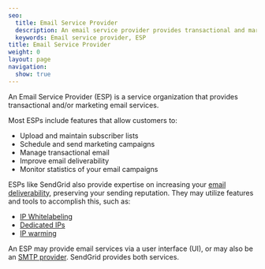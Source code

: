 ```yaml
---
seo:
  title: Email Service Provider
  description: An email service provider provides transactional and marketing email services. 
  keywords: Email service provider, ESP
title: Email Service Provider
weight: 0
layout: page
navigation:
  show: true
---
```


An Email Service Provider (ESP) is a service organization that provides transactional and/or marketing email services. 

Most ESPs include features that allow customers to:
* Upload and maintain subscriber lists
* Schedule and send marketing campaigns
* Manage transactional email
* Improve email deliverability
* Monitor statistics of your email campaigns

ESPs like SendGrid also provide expertise on increasing your [email deliverability](https://sendgrid.com/docs/Glossary/email_deliverability.html), preserving your sending reputation.  They may utilize features and tools to accomplish this, such as: 
* [IP Whitelabeling](https://sendgrid.com/docs/Glossary/ip_whitelabeling.html)
* [Dedicated IPs](https://sendgrid.com/docs/API_Reference/Web_API_v3/IP_Management/index.html) 
* [IP warming](https://sendgrid.com/docs/User_Guide/warming_up.html)

An ESP may provide email services via a user interface (UI), or may also be an [SMTP provider](https://sendgrid.com/docs/Glossary/smtp_provider.html).  SendGrid provides both services.  
